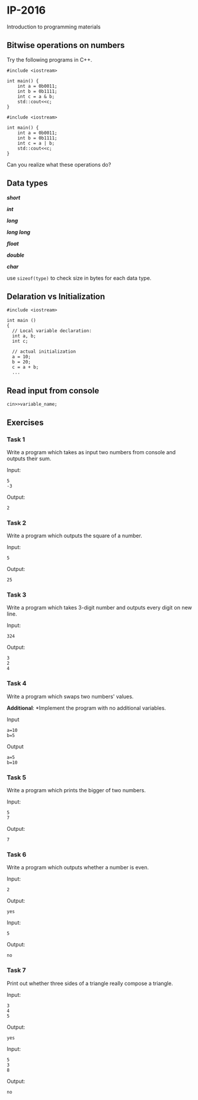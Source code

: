 # IP-2016
Introduction to programming materials

## Bitwise operations on numbers

Try the following programs in C++.


```
#include <iostream>

int main() {
    int a = 0b0011;
    int b = 0b1111;
    int c = a & b;
	std::cout<<c;
}
```

```
#include <iostream>

int main() {
    int a = 0b0011;
    int b = 0b1111;
    int c = a | b;
	std::cout<<c;
}
```

Can you realize what these operations do?


## Data types

***short***

***int***

***long***

***long long***

***float***

***double***

***char***

use ```sizeof(type)``` to check size in bytes for each data type.

## Delaration vs Initialization

```
#include <iostream>
 
int main ()
{
  // Local variable declaration:
  int a, b;
  int c;
 
  // actual initialization
  a = 10;
  b = 20;
  c = a + b;
  ...
```

## Read input from console

```
cin>>variable_name;
```

## Exercises

### Task 1

Write a program which takes as input two numbers from console and outputs their sum.

Input:
```
5
-3
```

Output:
```
2
```

### Task 2

Write a program which outputs the square of a number.

Input:
```
5
```

Output:
```
25
```

### Task 3

Write a program which takes 3-digit number and outputs every digit on new line.

Input:
```
324
```

Output:
```
3
2
4
```

### Task 4

Write a program which swaps two numbers' values.

**Additional**: *Implement the program with no additional variables.

Input
```
a=10
b=5
```

Output
```
a=5
b=10
```

### Task 5

Write a program which prints the bigger of two numbers.

Input:
```
5
7
```

Output:
```
7
```

### Task 6

Write a program which outputs whether a number is even.

Input:
```
2
```

Output:
```
yes
```

Input:
```
5
```

Output:
```
no
```

### Task 7

Print out whether three sides of a triangle really compose a triangle.

Input:
```
3
4
5
```

Output:
```
yes
```


Input:
```
5
3
8
```

Output:
```
no
```
